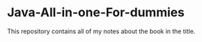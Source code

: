 # Java-All-in-one-For-dummies
This repository contains all of my notes about the book in the title.
